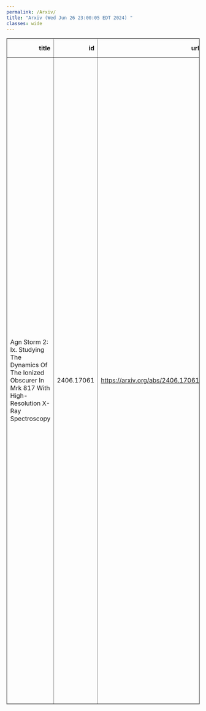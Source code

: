 ```yaml
---
permalink: /Arxiv/
title: "Arxiv (Wed Jun 26 23:00:05 EDT 2024) "
classes: wide
---
```

<table border="1" class="dataframe">
  <thead>
    <tr style="text-align: right;">
      <th>title</th>
      <th>id</th>
      <th>url</th>
      <th>authors</th>
      <th>Local Authors</th>
    </tr>
  </thead>
  <tbody>
    <tr>
      <td>Agn Storm 2: Ix. Studying The Dynamics Of The Ionized Obscurer In Mrk   817 With High-Resolution X-Ray Spectroscopy</td>
      <td>2406.17061</td>
      <td><a href="https://arxiv.org/abs/2406.17061" target="_blank">https://arxiv.org/abs/2406.17061</a></td>
      <td>Fatima Zaidouni, Erin Kara, Peter Kosec, Missagh Mehdipour, Daniele Rogantini, Gerard A. Kriss, Ehud Behar, Jelle Kaastra, Aaron J. Barth, Edward M. Cackett, Gisella De Rosa, Yasaman Homayouni, Keith Horne, Hermine Landt, Nahum Arav, Misty C. Bentz, Michael S. Brotherton, Elena Dalla Bontà, Maryam Dehghanian, Gary J. Ferland, Carina Fian, Jonathan Gelbord, Michael R. Goad, Diego H. González Buitrago, Catherine J. Grier, Patrick B. Hall, Chen Hu, Dragana Ilić, Shai Kaspi, Christopher S. Kochanek, Andjelka B. Kovačević, Daniel Kynoch, Collin Lewin, John Montano, Hagai Netzer, Jack M. M. Neustadt, Christos Panagiotou, Ethan R. Partington, Rachel Plesha, Luka Č. Popović, Daniel Proga, Thaisa Storchi-Bergmann, David Sanmartim, Matthew R. Siebert, Matilde Signorini, Marianne Vestergaard, Tim Waters, Ying Zu</td>
      <td>Christopher Kochanek</td>
    </tr>
  </tbody>
</table>